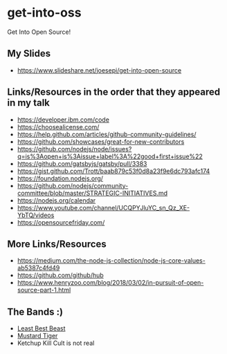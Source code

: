 # get-into-oss
Get Into Open Source!

## My Slides

- https://www.slideshare.net/joesepi/get-into-open-source

## Links/Resources in the order that they appeared in my talk

- https://developer.ibm.com/code
- https://choosealicense.com/
- https://help.github.com/articles/github-community-guidelines/
- https://github.com/showcases/great-for-new-contributors
- https://github.com/nodejs/node/issues?q=is%3Aopen+is%3Aissue+label%3A%22good+first+issue%22
- https://github.com/gatsbyjs/gatsby/pull/3383
- https://gist.github.com/Trott/baab879c53f0d8a23f9e6dc793afc174
- https://foundation.nodejs.org/
- https://github.com/nodejs/community-committee/blob/master/STRATEGIC-INITIATIVES.md
- https://nodejs.org/calendar
- https://www.youtube.com/channel/UCQPYJluYC_sn_Qz_XE-YbTQ/videos
- https://opensourcefriday.com/

## More Links/Resources

- https://medium.com/the-node-js-collection/node-js-core-values-ab5387c4fd49
- https://github.com/github/hub
- https://www.henryzoo.com/blog/2018/03/02/in-pursuit-of-open-source-part-1.html

## The Bands :)

- [Least Best Beast](http://leastbestbeast.com)
- [Mustard Tiger](http://mustardtiger.rocks)
- Ketchup Kill Cult is not real
